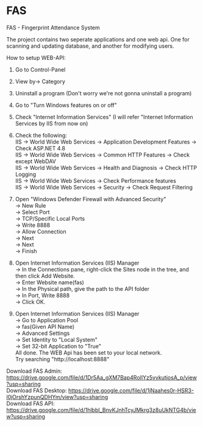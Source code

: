 # FAS
FAS - Fingerprint Attendance System

The project contains two seperate applications and one web api. One for scanning and updating database, and another for modifying users.  

How to setup WEB-API:
  1. Go to Control-Panel
  2. View by-> Category
  3. Uninstall a program (Don't worry we're not gonna uninstall a program)
  4. Go to "Turn Windows features on or off"
  5. Check "Internet Information Services" (I will refer "Internet Information Services by IIS from now on)
  6. Check the following:  
      IIS -> World Wide Web Services -> Application Development Features -> Check ASP.NET 4.8  
      IIS -> World Wide Web Services -> Common HTTP Features -> Check except WebDAV  
      IIS -> World Wide Web Services -> Health and Diagnosis -> Check HTTP Logging  
      IIS -> World Wide Web Services -> Check Performance features  
      IIS -> World Wide Web Services -> Security -> Check Request Filtering  

  7. Open "Windows Defender Firewall with Advanced Security"  
      -> New Rule  
      -> Select Port  
      -> TCP/Specific Local Ports  
      -> Write 8888  
      -> Allow Connection  
      -> Next  
      -> Next  
      -> Finish  
  8. Open Internet Information Services (IIS) Manager  
      -> In the Connections pane, right-click the Sites node in the tree, and then click Add Website.  
      -> Enter Website name(fas)  
      -> In the Physical path, give the path to the API folder  
      -> In Port, Write 8888  
      -> Click OK.   
  9. Open Internet Information Services (IIS) Manager   
      -> Go to Application Pool  
      -> fas(Given API Name)  
      -> Advanced Settings  
        -> Set Identity to "Local System"  
        -> Set 32-bit Application to "True"  
All done. The WEB Api has been set to your local network.  
Try searching "http://localhost:8888"  


Download FAS Admin: https://drive.google.com/file/d/1Dr5Aa_gXM7Bap4RolIYz5vvkutjosA_p/view?usp=sharing  
Download FAS Desktop: https://drive.google.com/file/d/1jNaahes0r-HSR3-l0jOrshYzpunQDHYm/view?usp=sharing  
Download FAS API: https://drive.google.com/file/d/1hlbbI_BnvKJnhTcyJMkrg3z8uUkNTG4b/view?usp=sharing  
